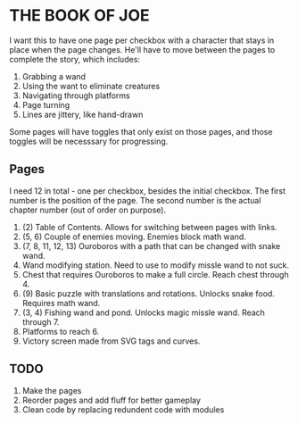 # THE BOOK OF JOE

I want this to have one page per checkbox with a character that stays in place when the page changes. 
He'll have to move between the pages to complete the story, which includes:
1. Grabbing a wand
2. Using the want to eliminate creatures
3. Navigating through platforms
4. Page turning
5. Lines are jittery, like hand-drawn

Some pages will have toggles that only exist on those pages, and those toggles will be necesssary for progressing. 

## Pages
I need 12 in total - one per checkbox, besides the initial checkbox. 
The first number is the position of the page. The second number is the actual chapter number (out of order on purpose). 
1. (2) Table of Contents. Allows for switching between pages with links. 
2. (5, 6) Couple of enemies moving. Enemies block math wand. 
3. (7, 8, 11, 12, 13) Ouroboros with a path that can be changed with snake wand. 
4. Wand modifying station. Need to use to modify missle wand to not suck. 
5. Chest that requires Ouroboros to make a full circle. Reach chest through 4. 
6. (9) Basic puzzle with translations and rotations. Unlocks snake food. Requires math wand. 
7. (3, 4) Fishing wand and pond. Unlocks magic missle wand. Reach through 7. 
8. Platforms to reach 6. 
9. Victory screen made from SVG tags and curves. 

## TODO
1. Make the pages
2. Reorder pages and add fluff for better gameplay
3. Clean code by replacing redundent code with modules
